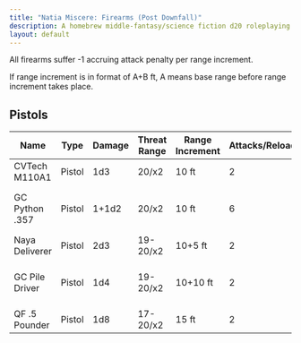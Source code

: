 ```yaml
---
title: "Natia Miscere: Firearms (Post Downfall)"
description: A homebrew middle-fantasy/science fiction d20 roleplaying game system based on Pathfinder
layout: default
---
```


All firearms suffer -1 accruing attack penalty per range increment.

If range increment is in format of A+B ft, A means base range before range increment takes place.

## Pistols

| Name                      | Type     | Damage | Threat Range | Range Increment | Attacks/Reload |             Special                   |
|---------------------------|----------|--------|--------------|-----------------|----------------|---------------------------------------|
| CVTech M110A1             | Pistol   | 1d3    |    20/x2     |      10 ft      |       2        |                -                      |
| GC Python .357            | Pistol   | 1+1d2  |    20/x2     |      10 ft      |       6        | Cannot be used to suppress.           |
| Naya Deliverer            | Pistol   | 2d3    |   19-20/x2   |     10+5 ft     |       2        |                -                      |
| GC Pile Driver            | Pistol   | 1d4    |   19-20/x2   |    10+10 ft     |       2        | Ignores upto DR 5 against mundane.    |
| QF .5 Pounder             | Pistol   | 1d8    |   17-20/x2   |      15 ft      |       2        |                -                      |
